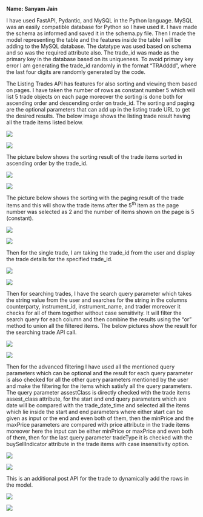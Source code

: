 ﻿**Name: Sanyam Jain**

I have used FastAPI, Pydantic, and MySQL in the Python language. MySQL was an easily compatible database for Python so I have used it. I have made the schema as informed and saved it in the schema.py file. Then I made the model representing the table and the features inside the table I will be adding to the MySQL database. The datatype was used based on schema and so was the required attribute also. The trade\_id was made as the primary key in the database based on its uniqueness. To avoid primary key error I am generating the trade\_id randomly in the format “TRAdddd”, where the last four digits are randomly generated by the code.

The Listing Trades API has features for also sorting and viewing them based on pages. I have taken the number of rows as constant number 5 which will list 5 trade objects on each page moreover the sorting is done both for ascending order and descending order on trade\_id. The sorting and paging are the optional parameters that can add up in the listing trade URL to get the desired results. The below image shows the listing trade result having all the trade items listed below.

![](Aspose.Words.5bf2b60b-41b9-4bd2-9cc5-1f97229a98fc.001.png)

![](Aspose.Words.5bf2b60b-41b9-4bd2-9cc5-1f97229a98fc.002.png)

The picture below shows the sorting result of the trade items sorted in ascending order by the trade\_id.

![](Aspose.Words.5bf2b60b-41b9-4bd2-9cc5-1f97229a98fc.003.png)

![](Aspose.Words.5bf2b60b-41b9-4bd2-9cc5-1f97229a98fc.004.png)

The picture below shows the sorting with the paging result of the trade items and this will show the trade items after the 5<sup>th</sup> item as the page number was selected as 2 and the number of items shown on the page is 5 (constant).

![](Aspose.Words.5bf2b60b-41b9-4bd2-9cc5-1f97229a98fc.005.png)

![](Aspose.Words.5bf2b60b-41b9-4bd2-9cc5-1f97229a98fc.006.png)

Then for the single trade, I am taking the trade\_id from the user and display the trade details for the specified trade\_id.

![](Aspose.Words.5bf2b60b-41b9-4bd2-9cc5-1f97229a98fc.007.png)

![](Aspose.Words.5bf2b60b-41b9-4bd2-9cc5-1f97229a98fc.008.png)

Then for searching trades, I have the search query parameter which takes the string value from the user and searches for the string in the columns counterparty, instrument\_id, instrument\_name, and trader moreover it checks for all of them together without case sensitivity. It will filter the search query for each column and then combine the results using the “or” method to union all the filtered items. The below pictures show the result for the searching trade API call.

![](Aspose.Words.5bf2b60b-41b9-4bd2-9cc5-1f97229a98fc.009.png)

![](Aspose.Words.5bf2b60b-41b9-4bd2-9cc5-1f97229a98fc.010.png)

Then for the advanced filtering I have used all the mentioned query parameters which can be optional and the result for each query parameter is also checked for all the other query parameters mentioned by the user and make the filtering for the items which satisfy all the query parameters. The query parameter assestClass is directly checked with the trade items assest\_class attribute, for the start and end query parameters which are date will be compared with the trade\_date\_time and selected all the items which lie inside the start and end parameters where either start can be given as input or the end and even both of them, then the minPrice and the maxPrice parameters are compared with price attribute in the trade items moreover here the input can be either minPrice or maxPrice and even both of them, then for the last query parameter tradeType it is checked with the buySellIndicator attribute in the trade items with case insensitivity option.

![](Aspose.Words.5bf2b60b-41b9-4bd2-9cc5-1f97229a98fc.011.png)

![](Aspose.Words.5bf2b60b-41b9-4bd2-9cc5-1f97229a98fc.012.png)

This is an additional post API for the trade to dynamically add the rows in the model.

![](Aspose.Words.5bf2b60b-41b9-4bd2-9cc5-1f97229a98fc.013.png)

![](Aspose.Words.5bf2b60b-41b9-4bd2-9cc5-1f97229a98fc.014.png)
